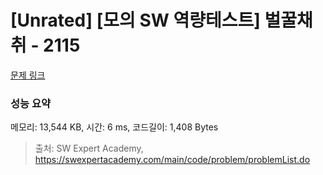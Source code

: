 # [Unrated] [모의 SW 역량테스트] 벌꿀채취 - 2115 

[문제 링크](https://swexpertacademy.com/main/code/problem/problemDetail.do?contestProbId=AV5V4A46AdIDFAWu) 

### 성능 요약

메모리: 13,544 KB, 시간: 6 ms, 코드길이: 1,408 Bytes



> 출처: SW Expert Academy, https://swexpertacademy.com/main/code/problem/problemList.do